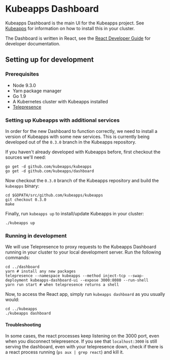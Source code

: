 # Kubeapps Dashboard

Kubeapps Dashboard is the main UI for the Kubeapps project. See
[Kubeapps](https://github.com/kubeapps/kubeapps) for information on how to
install this in your cluster.

The Dashboard is written in React, see the [React Developer
Guide](docs/react-developer-guide.md) for developer documentation.

## Setting up for development

### Prerequisites

* Node 9.3.0
* Yarn package manager
* Go 1.9
* A Kubernetes cluster with Kubeapps installed
* [Telepresence](https://telepresence.io)

### Setting up Kubeapps with additional services

In order for the new Dashboard to function correctly, we need to install a
version of Kubeapps with some new services. This is currently being developed
out of the `0.3.0` branch in the Kubeapps repository.

If you haven't already developed with Kubeapps before, first checkout the
sources we'll need:

```
go get -d github.com/kubeapps/kubeapps
go get -d github.com/kubeapps/dashboard
```

Now checkout the `0.3.0` branch of the Kubeapps repository and build the
`kubeapps` binary:

```
cd $GOPATH/src/github.com/kubeapps/kubeapps
git checkout 0.3.0
make
```

Finally, run `kubeapps up` to install/update Kubeapps in your cluster:

```
./kubeapps up
```

### Running in development

We will use Telepresence to proxy requests to the Kubeapps Dashboard running in
your cluster to your local development server. Run the following commands:

```
cd ../dashboard
yarn # install any new packages
telepresence --namespace kubeapps --method inject-tcp --swap-deployment kubeapps-dashboard-ui --expose 3000:8080 --run-shell
yarn run start # when telepresence returns a shell
```

Now, to access the React app, simply run `kubeapps dashboard` as you usually
would:

```
cd ../kubeapps
./kubeapps dashboard
```

#### Troubleshooting

In some cases, the react processes keep listening on the 3000 port, even when you disconnect telepresence. If you see that `localhost:3000` is still serving the dashboard, even with your telepresence down, check if there is a react process running (`ps aux | grep react`) and kill it.
